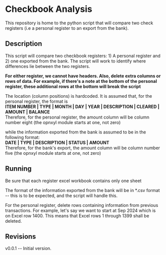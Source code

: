# Checkbook Analysis 
This repository is home to the python script that will compare two check registers (i.e a personal register to an export from the bank).  

## Description 
This script will compare two checkbook registers: 1) A personal register and 2) one exported from the bank.  The script will work to identify where differences lie between the two registers.  <br>

**For either register, we cannot have headers. Also, delete extra columns or rows of data.  For example, if there's a note at the bottom of the personal register, these additional rows at the bottom will break the script**

The location (column positions) is hardcoded.  It is assumed that, for the personal register, the format is <br>
**ITEM NUMBER | TYPE | MONTH | DAY | YEAR | DESCRIPTION | CLEARED | AMOUNT | BALANCE** <br>
Therefore, for the personal register, the amount column will be column number eight (the opnxyl module starts at one, not zero)

while the information exported from the bank is assumed to be in the following format: <br>
**DATE | TYPE | DESCRIPTION | STATUS | AMOUNT** <br>
Therefore, for the bank's export, the amount column will be column number five  (the opnxyl module starts at one, not zero)


## Running
Be sure that each register excel workbook contains only one sheet

The format of the information exported from the bank will be in *.csv format -- this is to be expected, and the script will handle this.

For the personal register, delete rows containing information from previous transactions. For example, let's say we want to start at Sep 2024 which is on Excel row 1400.  This means that Excel rows 1 through 1399 shall be deleted.  


## Revisions
v0.0.1 -- Initial version. 